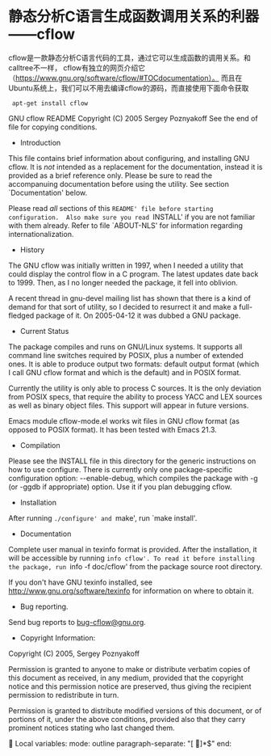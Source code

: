 # 静态分析C语言生成函数调用关系的利器——cflow

   cflow是一款静态分析C语言代码的工具，通过它可以生成函数的调用关系。和calltree不一样，
   cflow有独立的网页介绍它（https://www.gnu.org/software/cflow/#TOCdocumentation）。
   而且在Ubuntu系统上，我们可以不用去编译cflow的源码，而直接使用下面命令获取
   
     apt-get install cflow


GNU cflow README
Copyright (C) 2005 Sergey Poznyakoff
See the end of file for copying conditions.

* Introduction

This file contains brief information about configuring, and installing
GNU cflow. It is *not* intended as a replacement for the
documentation, instead it is provided as a brief reference only.
Please be sure to read the accompanuing documentation before using the
utility. See section `Documentation' below.

Please read *all* sections of this `README' file before starting
configuration.  Also make sure you read `INSTALL' if you are not
familiar with them already. Refer to file `ABOUT-NLS' for information
regarding internationalization.

* History

The GNU cflow was initially written in 1997, when I needed a utility
that could display the control flow in a C program. The latest updates
date back to 1999. Then, as I no longer needed the package, it fell into
oblivion.

A recent thread in gnu-devel mailing list has shown that there is a
kind of demand for that sort of utility, so I decided to resurrect
it and make a full-fledged package of it. On 2005-04-12 it was dubbed
a GNU package.

* Current Status

The package compiles and runs on GNU/Linux systems. It supports all
command line switches required by POSIX, plus a number of extended
ones. It is able to produce output two formats: default output format
(which I call GNU cflow format and which is the default) and in POSIX
format.

Currently the utility is only able to process C sources. It is the
only deviation from POSIX specs, that require the ability to process
YACC and LEX sources as well as binary object files. This support will
appear in future versions.

Emacs module cflow-mode.el works wit files in GNU cflow format (as
opposed to POSIX format). It has been tested with Emacs 21.3.

* Compilation

Please see the INSTALL file in this directory for the generic instructions
on how to use configure. There is currently only one package-specific
configuration option: --enable-debug, which compiles the package with
-g (or -ggdb if appropriate) option. Use it if you plan debugging
cflow.

* Installation

After running `./configure' and `make', run `make install'.

* Documentation

Complete user manual in texinfo format is provided. After the
installation, it will be accessible by running `info cflow'. To read it
before installing the package, run `info -f doc/cflow' from the
package source root directory.

If you don't have GNU texinfo installed, see
http://www.gnu.org/software/texinfo for information on where to obtain it.

* Bug reporting.

Send bug reports to <bug-cflow@gnu.org>.

* Copyright Information:

Copyright (C) 2005, Sergey Poznyakoff 

   Permission is granted to anyone to make or distribute verbatim copies
   of this document as received, in any medium, provided that the
   copyright notice and this permission notice are preserved,
   thus giving the recipient permission to redistribute in turn.

   Permission is granted to distribute modified versions
   of this document, or of portions of it,
   under the above conditions, provided also that they
   carry prominent notices stating who last changed them.


Local variables:
mode: outline
paragraph-separate: "[ 	]*$"
end:
